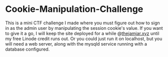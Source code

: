 # Cookie-Manipulation-Challenge

This is a mini CTF challenge I made where you must figure out how to sign in as the admin user by manipulating the session cookie's value. If you want to give it a go, I will keep the site deployed for a while @[thejamjar.xyz](http://thejamjar.xyz) until my free Linode credit runs out. Or you could just run it on localhost, but you will need a web server, along with the mysqld service running with a database configured. 

